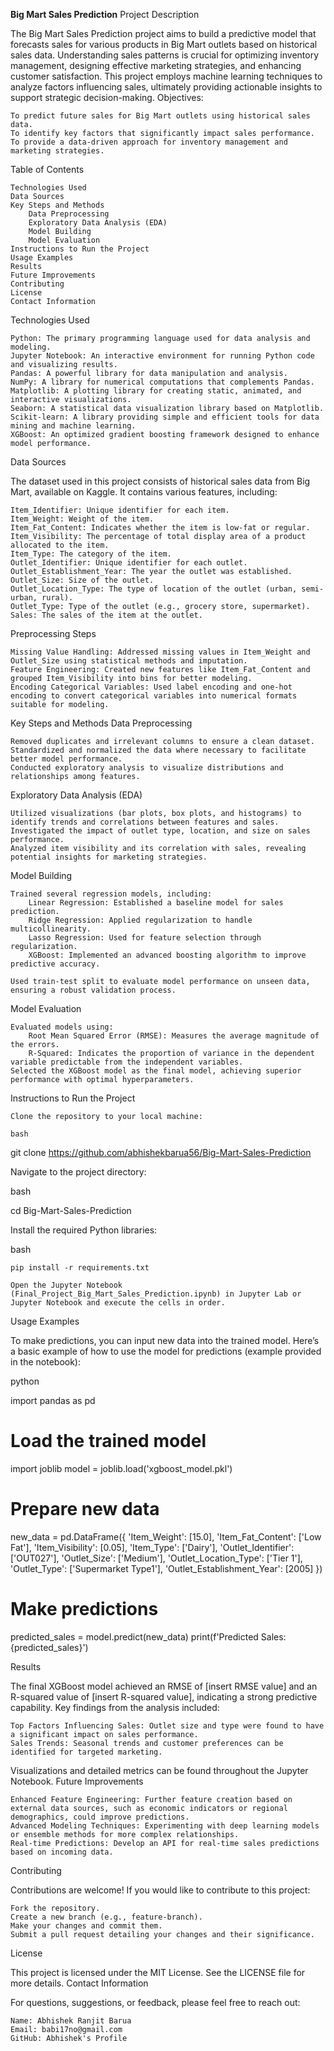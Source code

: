 **Big Mart Sales Prediction**
Project Description

The Big Mart Sales Prediction project aims to build a predictive model that forecasts sales for various products in Big Mart outlets based on historical sales data. Understanding sales patterns is crucial for optimizing inventory management, designing effective marketing strategies, and enhancing customer satisfaction. This project employs machine learning techniques to analyze factors influencing sales, ultimately providing actionable insights to support strategic decision-making.
Objectives:

    To predict future sales for Big Mart outlets using historical sales data.
    To identify key factors that significantly impact sales performance.
    To provide a data-driven approach for inventory management and marketing strategies.

Table of Contents

    Technologies Used
    Data Sources
    Key Steps and Methods
        Data Preprocessing
        Exploratory Data Analysis (EDA)
        Model Building
        Model Evaluation
    Instructions to Run the Project
    Usage Examples
    Results
    Future Improvements
    Contributing
    License
    Contact Information

Technologies Used

    Python: The primary programming language used for data analysis and modeling.
    Jupyter Notebook: An interactive environment for running Python code and visualizing results.
    Pandas: A powerful library for data manipulation and analysis.
    NumPy: A library for numerical computations that complements Pandas.
    Matplotlib: A plotting library for creating static, animated, and interactive visualizations.
    Seaborn: A statistical data visualization library based on Matplotlib.
    Scikit-learn: A library providing simple and efficient tools for data mining and machine learning.
    XGBoost: An optimized gradient boosting framework designed to enhance model performance.

Data Sources

The dataset used in this project consists of historical sales data from Big Mart, available on Kaggle. It contains various features, including:

    Item_Identifier: Unique identifier for each item.
    Item_Weight: Weight of the item.
    Item_Fat_Content: Indicates whether the item is low-fat or regular.
    Item_Visibility: The percentage of total display area of a product allocated to the item.
    Item_Type: The category of the item.
    Outlet_Identifier: Unique identifier for each outlet.
    Outlet_Establishment_Year: The year the outlet was established.
    Outlet_Size: Size of the outlet.
    Outlet_Location_Type: The type of location of the outlet (urban, semi-urban, rural).
    Outlet_Type: Type of the outlet (e.g., grocery store, supermarket).
    Sales: The sales of the item at the outlet.

Preprocessing Steps

    Missing Value Handling: Addressed missing values in Item_Weight and Outlet_Size using statistical methods and imputation.
    Feature Engineering: Created new features like Item_Fat_Content and grouped Item_Visibility into bins for better modeling.
    Encoding Categorical Variables: Used label encoding and one-hot encoding to convert categorical variables into numerical formats suitable for modeling.

Key Steps and Methods
Data Preprocessing

    Removed duplicates and irrelevant columns to ensure a clean dataset.
    Standardized and normalized the data where necessary to facilitate better model performance.
    Conducted exploratory analysis to visualize distributions and relationships among features.

Exploratory Data Analysis (EDA)

    Utilized visualizations (bar plots, box plots, and histograms) to identify trends and correlations between features and sales.
    Investigated the impact of outlet type, location, and size on sales performance.
    Analyzed item visibility and its correlation with sales, revealing potential insights for marketing strategies.

Model Building

    Trained several regression models, including:
        Linear Regression: Established a baseline model for sales prediction.
        Ridge Regression: Applied regularization to handle multicollinearity.
        Lasso Regression: Used for feature selection through regularization.
        XGBoost: Implemented an advanced boosting algorithm to improve predictive accuracy.

    Used train-test split to evaluate model performance on unseen data, ensuring a robust validation process.

Model Evaluation

    Evaluated models using:
        Root Mean Squared Error (RMSE): Measures the average magnitude of the errors.
        R-Squared: Indicates the proportion of variance in the dependent variable predictable from the independent variables.
    Selected the XGBoost model as the final model, achieving superior performance with optimal hyperparameters.

Instructions to Run the Project

    Clone the repository to your local machine:

    bash

git clone https://github.com/abhishekbarua56/Big-Mart-Sales-Prediction

Navigate to the project directory:

bash

cd Big-Mart-Sales-Prediction

Install the required Python libraries:

bash

    pip install -r requirements.txt

    Open the Jupyter Notebook (Final_Project_Big_Mart_Sales_Prediction.ipynb) in Jupyter Lab or Jupyter Notebook and execute the cells in order.

Usage Examples

To make predictions, you can input new data into the trained model. Here’s a basic example of how to use the model for predictions (example provided in the notebook):

python

import pandas as pd

# Load the trained model
import joblib
model = joblib.load('xgboost_model.pkl')

# Prepare new data
new_data = pd.DataFrame({
    'Item_Weight': [15.0],
    'Item_Fat_Content': ['Low Fat'],
    'Item_Visibility': [0.05],
    'Item_Type': ['Dairy'],
    'Outlet_Identifier': ['OUT027'],
    'Outlet_Size': ['Medium'],
    'Outlet_Location_Type': ['Tier 1'],
    'Outlet_Type': ['Supermarket Type1'],
    'Outlet_Establishment_Year': [2005]
})

# Make predictions
predicted_sales = model.predict(new_data)
print(f'Predicted Sales: {predicted_sales}')

Results

The final XGBoost model achieved an RMSE of [insert RMSE value] and an R-squared value of [insert R-squared value], indicating a strong predictive capability. Key findings from the analysis included:

    Top Factors Influencing Sales: Outlet size and type were found to have a significant impact on sales performance.
    Sales Trends: Seasonal trends and customer preferences can be identified for targeted marketing.

Visualizations and detailed metrics can be found throughout the Jupyter Notebook.
Future Improvements

    Enhanced Feature Engineering: Further feature creation based on external data sources, such as economic indicators or regional demographics, could improve predictions.
    Advanced Modeling Techniques: Experimenting with deep learning models or ensemble methods for more complex relationships.
    Real-time Predictions: Develop an API for real-time sales predictions based on incoming data.

Contributing

Contributions are welcome! If you would like to contribute to this project:

    Fork the repository.
    Create a new branch (e.g., feature-branch).
    Make your changes and commit them.
    Submit a pull request detailing your changes and their significance.

License

This project is licensed under the MIT License. See the LICENSE file for more details.
Contact Information

For questions, suggestions, or feedback, please feel free to reach out:

    Name: Abhishek Ranjit Barua
    Email: babi17no@gmail.com
    GitHub: Abhishek's Profile
